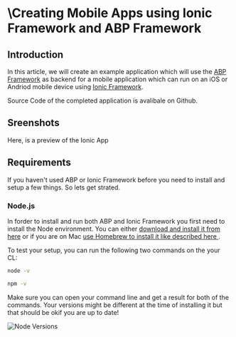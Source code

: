 # \Creating Mobile Apps using Ionic Framework and ABP Framework

## Introduction

In this article, we will create an example application which will use the [ABP Framework](https://www.abp.io) as backend for a mobile application which can run on an iOS or Andriod mobile device using [Ionic Framework](https://ionicframework.com).

Source Code of the completed application is avalibale on Github.

## Sreenshots

Here, is a preview of the Ionic App

## Requirements

If you haven't used ABP or Ionic Framework before you need to install and setup a few things. So lets get strated.

### Node.js

In forder to install and run both ABP and Ionic Framework you first need to install the Node environment. You can either [download and install it from here](https://nodejs.org/en/) or if you are on Mac [use Homebrew to install it like described here ](https://blog.teamtreehouse.com/install-node-js-npm-mac).

To test your setup, you can run the following two commands on the your CL:

```bash
node -v

npm -v
```

Make sure you can open your command line and get a result for both of the commands. Your versions might be different at the time of installing it but that should be okif you are up to date!

![Node Versions](images/screenshot-node-versions.png)

